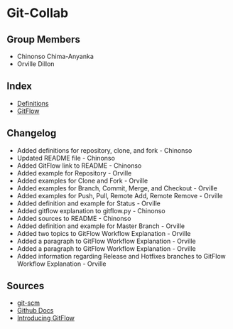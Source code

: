 # Git-Collab

## Group Members
* Chinonso Chima-Anyanka
* Orville Dillon

## Index
* [Definitions](https://github.com/ChinonsoChima/Git-Collab/blob/master/main.py)
* [GitFlow](https://github.com/ChinonsoChima/Git-Collab/blob/master/gitflow.py)

## Changelog
* Added definitions for repository, clone, and fork - Chinonso
* Updated README file - Chinonso
* Added GitFlow link to README - Chinonso
* Added example for Repository - Orville
* Added examples for Clone and Fork - Orville
* Added examples for Branch, Commit, Merge, and Checkout - Orville
* Added examples for Push, Pull, Remote Add, Remote Remove - Orville
* Added definition and example for Status - Orville
* Added gitflow explanation to gitflow.py - Chinonso
* Added sources to README - Chinonso
* Added definition and example for Master Branch - Orville
* Added two topics to GitFlow Workflow Explanation - Orville
* Added a paragraph to GitFlow Workflow Explanation - Orville
* Added a paragraph to GitFlow Workflow Explanation - Orville
* Added information regarding Release and Hotfixes branches to GitFlow Workflow Explanation - Orville

## Sources
* [git-scm](https://git-scm.com/)
* [Github Docs](https://docs.github.com/en)
* [Introducing GitFlow](https://datasift.github.io/gitflow/IntroducingGitFlow.html)
